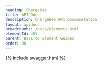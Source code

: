 ```yaml
---
heading: Chargebee
title: API Docs
description: Chargebee API Documentation.
layout: apidocs
breadcrumbs: /docs/elements.html
elementId: 451
parent: Back to Element Guides
order: 90
---
```


{% include swagger.html %}
